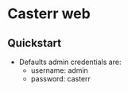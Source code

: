 ﻿# Casterr web

## Quickstart
- Defaults admin credentials are:
	- username: admin
	- password: casterr